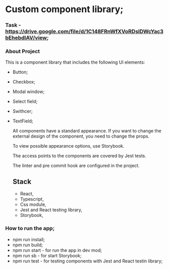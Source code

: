 # Custom component library;

### Task - https://drive.google.com/file/d/1C148FRnWfXVoRDslDWcYac3bEhebdIAV/view;

### About Project

This is a component library that includes the following UI elements:

- Button;
- Checkbox;
- Modal window;
- Select field;
- Swithcer;
- TextField;

  All components have a standard appearance. If you want to change the external design of the component, you need to change the props.

  To view possible appearance options, use Storybook.

  The access points to the components are covered by Jest tests.

  The linter and pre commit hook are configured in the project.

  ## Stack
  - React,
  - Typescript,
  - Css module,
  - Jest and React testing library,
  - Storybook,

### How to run the app;

- npm run install;
- npm run build;
- npm run start - for run the app in dev mod;
- npm run sb - for start Storybook;
- npm run test - for testing components with Jest and React testin library;
